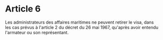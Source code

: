 # Article 6

Les administrateurs des affaires maritimes ne peuvent retirer le visa, dans les cas prévus à l'article 2 du décret du 26 mai 1967, qu'après avoir entendu l'armateur ou son représentant.

